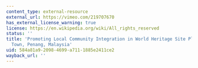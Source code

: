 ```yaml
---
content_type: external-resource
external_url: https://vimeo.com/219707670
has_external_license_warning: true
license: https://en.wikipedia.org/wiki/All_rights_reserved
status: ''
title: 'Promoting Local Community Integration in World Heritage Site Planning: George
  Town, Penang, Malaysia'
uid: 584a81a9-2098-4699-a711-1885e2411ce2
wayback_url: ''
---
```

